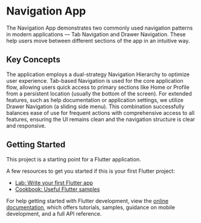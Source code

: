 # Navigation App
The Navigation App demonstrates two commonly used navigation patterns in modern applications — Tab Navigation and Drawer Navigation. These help users move between different sections of the app in an intuitive way.

## Key Concepts
The application employs a dual-strategy Navigation Hierarchy to optimize user experience. Tab-based Navigation is used for the core application flow, allowing users quick access to primary sections like Home or Profile from a persistent location (usually the bottom of the screen). For extended features, such as help documentation or application settings, we utilize Drawer Navigation (a sliding side menu). This combination successfully balances ease of use for frequent actions with comprehensive access to all features, ensuring the UI remains clean and the navigation structure is clear and responsive.

## Getting Started

This project is a starting point for a Flutter application.

A few resources to get you started if this is your first Flutter project:

- [Lab: Write your first Flutter app](https://docs.flutter.dev/get-started/codelab)
- [Cookbook: Useful Flutter samples](https://docs.flutter.dev/cookbook)

For help getting started with Flutter development, view the
[online documentation](https://docs.flutter.dev/), which offers tutorials,
samples, guidance on mobile development, and a full API reference.
